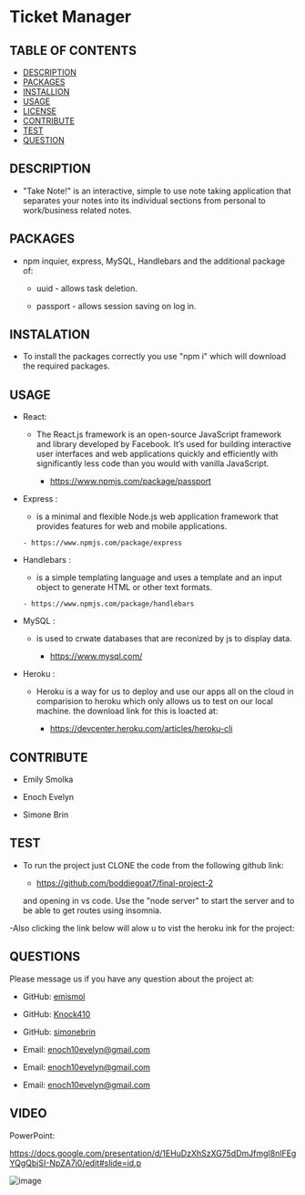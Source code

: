 # Ticket Manager 

## TABLE OF CONTENTS
  - [DESCRIPTION](#description)
  - [PACKAGES](#packages)
  - [INSTALLION](#installation)
  - [USAGE](#usage)
  - [LICENSE](#license)
  - [CONTRIBUTE](#contribute)
  - [TEST](#test)
  - [QUESTION](#questions)


## DESCRIPTION

        
- "Take Note!" is an interactive, simple to use note taking application that separates your notes into its individual sections from personal to work/business related notes.


## PACKAGES


- npm inquier, express, MySQL, Handlebars and the additional package of:
    
    - uuid - allows task deletion.
    
    - passport - allows session saving on log in.


## INSTALATION

      
- To install the packages correctly you use "npm i" which will download the required packages.


## USAGE


- React:

  - The React.js framework is an open-source JavaScript framework and library developed by Facebook. It’s used for building interactive user interfaces and web applications quickly and efficiently with significantly less code than you would with vanilla JavaScript.
    
      - https://www.npmjs.com/package/passport

- Express :

    -  is a minimal and flexible Node.js web application framework that provides features for web and mobile applications.  
  
      - https://www.npmjs.com/package/express
    
- Handlebars :

    -  is a simple templating language and uses a template and an input object to generate HTML or other text formats.  
  
      - https://www.npmjs.com/package/handlebars
   
- MySQL :

    - is used to crwate databases that are reconized by js to display data.  
  
      - https://www.mysql.com/  
    
    
    

- Heroku :

  - Heroku is a way for us to deploy and use our apps all on the cloud in comparision to heroku which only allows us to test on our local machine. the download link for this is loacted at: 
    
    - https://devcenter.heroku.com/articles/heroku-cli



## CONTRIBUTE


- Emily Smolka 

- Enoch Evelyn

- Simone Brin 


## TEST

      
- To run the project just CLONE the code from the following github link:

   - https://github.com/boddiegoat7/final-project-2

   and opening in vs code. Use the "node server" to start the server and to be able to get routes using insomnia.

-Also clicking the link below will alow u to vist the heroku ink for the project:

    
## QUESTIONS


Please message us if you have any question about the project at:

- GitHub: [emismol](https://github.com/emismol)

- GitHub: [Knock410](https://github.com/Knock410)
 
- GitHub: [simonebrin](https://github.com/simonebrin)
    

- Email: [enoch10evelyn@gmail.com](mailto:enoch10evelyn@gmail.com})

- Email: [enoch10evelyn@gmail.com](mailto:enoch10evelyn@gmail.com})

- Email: [enoch10evelyn@gmail.com](mailto:enoch10evelyn@gmail.com})


## VIDEO

PowerPoint:

https://docs.google.com/presentation/d/1EHuDzXhSzXG75dDmJfmgI8nlFEgYQgQbjSI-NpZA7j0/edit#slide=id.p

![image](https://user-images.githubusercontent.com/107076722/202585509-eb58c5e5-79f1-4de7-8033-26f85fd07bec.png)

